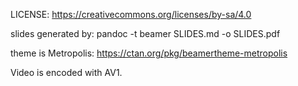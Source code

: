 LICENSE: https://creativecommons.org/licenses/by-sa/4.0

slides generated by:
pandoc -t beamer SLIDES.md -o SLIDES.pdf

theme is Metropolis: https://ctan.org/pkg/beamertheme-metropolis

Video is encoded with AV1.
